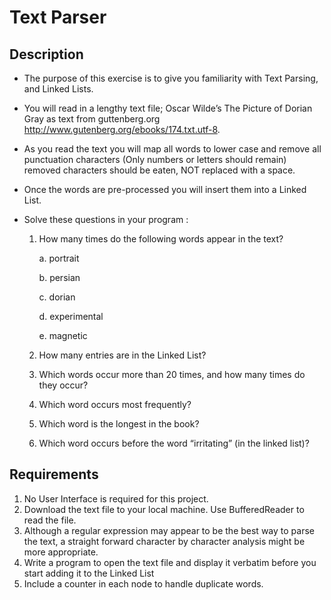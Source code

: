 # Text Parser

## Description
- The purpose of this exercise is to give you familiarity with Text Parsing, and Linked Lists. 
- You will read in a lengthy text file; Oscar Wilde’s The Picture of Dorian Gray as text from guttenberg.org http://www.gutenberg.org/ebooks/174.txt.utf-8. 
- As you read the text you will map all words to lower case and remove all punctuation characters (Only numbers or letters should remain) removed characters should be eaten, NOT replaced with a space. 
- Once the words are pre-processed you will insert them into a Linked List. 

-  Solve these questions in your program :

     1. How many times do the following words appear in the text?
 
         a. portrait  

         b. persian  

         c. dorian  

         d. experimental  

         e. magnetic  
         
     2. How many entries are in the Linked List?
     
     3. Which words occur more than 20 times, and how many times do they occur?
     
     4. Which word occurs most frequently?
     
     5. Which word is the longest in the book?
     
     6. Which word occurs before the word “irritating” (in the linked list)?

## Requirements
1. No User Interface is required for this project.  
2. Download the text file to your local machine. Use BufferedReader to read the file.  
3. Although a regular expression may appear to be the best way to parse the text, a straight forward character by character analysis might be more appropriate.  
4. Write a program to open the text file and display it verbatim before you start adding it to the Linked List
5. Include a counter in each node to handle duplicate words.  




